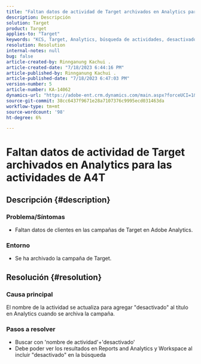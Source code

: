 ```yaml
---
title: "Faltan datos de actividad de Target archivados en Analytics para las actividades de A4T"
description: Descripción
solution: Target
product: Target
applies-to: "Target"
keywords: "KCS, Target, Analytics, búsqueda de actividades, desactivado, archivado"
resolution: Resolution
internal-notes: null
bug: false
article-created-by: Rinnganung Kachui .
article-created-date: "7/18/2023 6:44:16 PM"
article-published-by: Rinnganung Kachui .
article-published-date: "7/18/2023 6:47:03 PM"
version-number: 5
article-number: KA-14062
dynamics-url: "https://adobe-ent.crm.dynamics.com/main.aspx?forceUCI=1&pagetype=entityrecord&etn=knowledgearticle&id=dd715114-9b25-ee11-9cbd-6045bd006b4b"
source-git-commit: 38cc6437f9671e28a7107376c9995ecd031463da
workflow-type: tm+mt
source-wordcount: '98'
ht-degree: 6%

---
```


# Faltan datos de actividad de Target archivados en Analytics para las actividades de A4T

## Descripción {#description}




### Problema/Síntomas



- Faltan datos de clientes en las campañas de Target en Adobe Analytics.




### Entorno



- Se ha archivado la campaña de Target.



## Resolución {#resolution}


### Causa principal



El nombre de la actividad se actualiza para agregar &quot;desactivado&quot; al título en Analytics cuando se archiva la campaña.



### Pasos a resolver



- Buscar con &#39;nombre de actividad&#39;+&#39;desactivado&#39;
- Debe poder ver los resultados en Reports and Analytics y Workspace al incluir &quot;desactivado&quot; en la búsqueda

